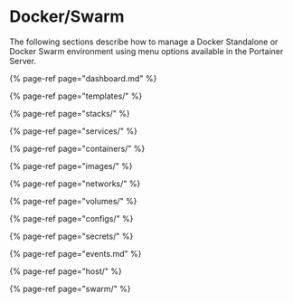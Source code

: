 # Docker/Swarm

The following sections describe how to manage a Docker Standalone or Docker Swarm environment using menu options available in the Portainer Server.

{% page-ref page="dashboard.md" %}

{% page-ref page="templates/" %}

{% page-ref page="stacks/" %}

{% page-ref page="services/" %}

{% page-ref page="containers/" %}

{% page-ref page="images/" %}

{% page-ref page="networks/" %}

{% page-ref page="volumes/" %}

{% page-ref page="configs/" %}

{% page-ref page="secrets/" %}

{% page-ref page="events.md" %}

{% page-ref page="host/" %}

{% page-ref page="swarm/" %}



